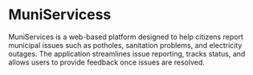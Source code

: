 # MuniServicess
MuniServices is a web-based platform designed to help citizens report municipal issues such as potholes, sanitation problems, and electricity outages. The application streamlines issue reporting, tracks status, and allows users to provide feedback once issues are resolved.
